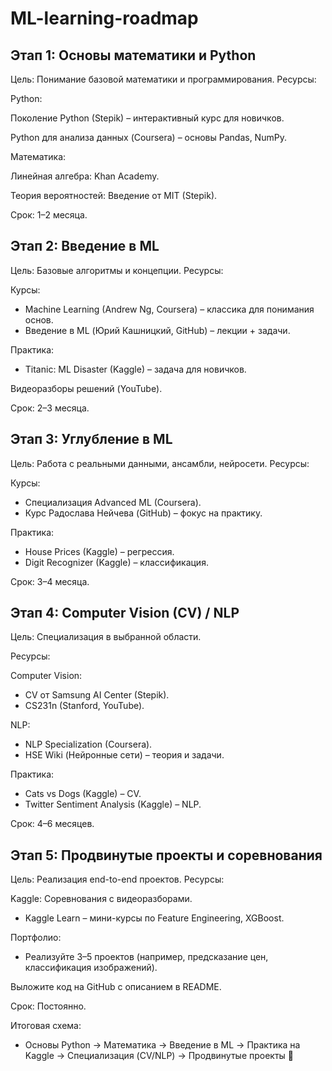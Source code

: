 # ML-learning-roadmap

## Этап 1: Основы математики и Python
Цель: Понимание базовой математики и программирования.
Ресурсы:

Python:

Поколение Python (Stepik) – интерактивный курс для новичков.

Python для анализа данных (Coursera) – основы Pandas, NumPy.

Математика:

Линейная алгебра: Khan Academy.

Теория вероятностей: Введение от MIT (Stepik).

Срок: 1–2 месяца.

## Этап 2: Введение в ML
Цель: Базовые алгоритмы и концепции.
Ресурсы:

Курсы:

* Machine Learning (Andrew Ng, Coursera) – классика для понимания основ.
* Введение в ML (Юрий Кашницкий, GitHub) – лекции + задачи.

Практика:

* Titanic: ML Disaster (Kaggle) – задача для новичков.

Видеоразборы решений (YouTube).

Срок: 2–3 месяца.

## Этап 3: Углубление в ML
Цель: Работа с реальными данными, ансамбли, нейросети.
Ресурсы:

Курсы:

* Специализация Advanced ML (Coursera).
* Курс Радослава Нейчева (GitHub) – фокус на практику.

Практика:

* House Prices (Kaggle) – регрессия.
* Digit Recognizer (Kaggle) – классификация.

Срок: 3–4 месяца.

## Этап 4: Computer Vision (CV) / NLP
Цель: Специализация в выбранной области.

Ресурсы:

Computer Vision:

* CV от Samsung AI Center (Stepik).
* CS231n (Stanford, YouTube).

NLP:

* NLP Specialization (Coursera).
* HSE Wiki (Нейронные сети) – теория и задачи.

Практика:

* Cats vs Dogs (Kaggle) – CV.
* Twitter Sentiment Analysis (Kaggle) – NLP.

Срок: 4–6 месяцев.

## Этап 5: Продвинутые проекты и соревнования
Цель: Реализация end-to-end проектов.
Ресурсы:

Kaggle:
Соревнования с видеоразборами.
* Kaggle Learn – мини-курсы по Feature Engineering, XGBoost.

Портфолио:

* Реализуйте 3–5 проектов (например, предсказание цен, классификация изображений).

Выложите код на GitHub с описанием в README.

Срок: Постоянно.

Итоговая схема:

* Основы Python → Математика → Введение в ML → Практика на Kaggle → Специализация (CV/NLP) → Продвинутые проекты   🚀

